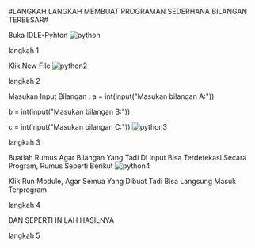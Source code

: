 #LANGKAH LANGKAH MEMBUAT PROGRAMAN SEDERHANA BILANGAN TERBESAR#

Buka IDLE-Pyhton
![python ](https://user-images.githubusercontent.com/56529741/67614935-101e4200-f77a-11e9-9097-745533d24da8.jpg)

langkah 1

Klik New File
![python2](https://user-images.githubusercontent.com/56529741/67614952-6ab79e00-f77a-11e9-935f-11e5b078c4b7.jpg)

langkah 2

Masukan Input Bilangan :
a = int(input("Masukan bilangan A:"))

b = int(input("Masukan bilangan B:"))

c = int(input("Masukan bilangan C:"))
![python3](https://user-images.githubusercontent.com/56529741/67614960-9175d480-f77a-11e9-99dd-9e6b57dd88a5.jpg)

langkah 3

Buatlah Rumus Agar Bilangan Yang Tadi Di Input Bisa Terdetekasi Secara Program, Rumus Seperti Berikut
![python4](https://user-images.githubusercontent.com/56529741/67615060-2e853d00-f77c-11e9-95b0-9f5dd7f00277.jpg)



Klik Run Module, Agar Semua Yang Dibuat Tadi Bisa Langsung Masuk Terprogram

langkah 4

DAN SEPERTI INILAH HASILNYA

langkah 5
